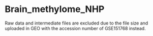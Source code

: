 # Brain_methylome_NHP

Raw data and intermediate files are excluded due to the file size and uploaded in GEO with the accession number of GSE151768 instead.
